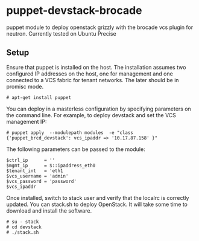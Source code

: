puppet-devstack-brocade
=======================

puppet module to deploy openstack grizzly with the brocade vcs plugin for neutron.  Currently tested on Ubuntu Precise


Setup
-----

Ensure that puppet is installed on the host.  The installation assumes two configured IP addresses on the host, one for management and one connected to a VCS fabric for tenant networks. The later should be in promisc mode.

	# apt-get install puppet


You can deploy in a masterless configuration by specifying parameters on the command line.  For example, to deploy devstack and set the VCS management IP:

	# puppet apply  --modulepath modules  -e "class {'puppet_brcd_devstack': vcs_ipaddr => '10.17.87.158' }" 


The following parameters can be passed to the module:

	$ctrl_ip      = ''
	$mgmt_ip      = $::ipaddress_eth0
	$tenant_int   = 'eth1
	$vcs_username = 'admin'
	$vcs_password = 'password'
	$vcs_ipaddr


Once installed, switch to stack user and verify that the localrc is correctly updated.  You can stack.sh to deploy OpenStack.  It will take some time to download and install the software.

	# su - stack
	# cd devstack
	# ./stack.sh
	

